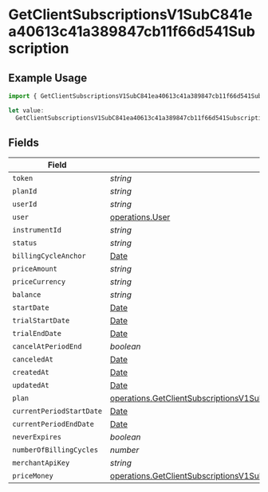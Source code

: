 # GetClientSubscriptionsV1SubC841ea40613c41a389847cb11f66d541Subscription

## Example Usage

```typescript
import { GetClientSubscriptionsV1SubC841ea40613c41a389847cb11f66d541Subscription } from "@dhaba/safepay-ts/models/operations";

let value:
  GetClientSubscriptionsV1SubC841ea40613c41a389847cb11f66d541Subscription = {};
```

## Fields

| Field                                                                                                                                                                                | Type                                                                                                                                                                                 | Required                                                                                                                                                                             | Description                                                                                                                                                                          |
| ------------------------------------------------------------------------------------------------------------------------------------------------------------------------------------ | ------------------------------------------------------------------------------------------------------------------------------------------------------------------------------------ | ------------------------------------------------------------------------------------------------------------------------------------------------------------------------------------ | ------------------------------------------------------------------------------------------------------------------------------------------------------------------------------------ |
| `token`                                                                                                                                                                              | *string*                                                                                                                                                                             | :heavy_minus_sign:                                                                                                                                                                   | N/A                                                                                                                                                                                  |
| `planId`                                                                                                                                                                             | *string*                                                                                                                                                                             | :heavy_minus_sign:                                                                                                                                                                   | N/A                                                                                                                                                                                  |
| `userId`                                                                                                                                                                             | *string*                                                                                                                                                                             | :heavy_minus_sign:                                                                                                                                                                   | N/A                                                                                                                                                                                  |
| `user`                                                                                                                                                                               | [operations.User](../../models/operations/user.md)                                                                                                                                   | :heavy_minus_sign:                                                                                                                                                                   | N/A                                                                                                                                                                                  |
| `instrumentId`                                                                                                                                                                       | *string*                                                                                                                                                                             | :heavy_minus_sign:                                                                                                                                                                   | N/A                                                                                                                                                                                  |
| `status`                                                                                                                                                                             | *string*                                                                                                                                                                             | :heavy_minus_sign:                                                                                                                                                                   | N/A                                                                                                                                                                                  |
| `billingCycleAnchor`                                                                                                                                                                 | [Date](https://developer.mozilla.org/en-US/docs/Web/JavaScript/Reference/Global_Objects/Date)                                                                                        | :heavy_minus_sign:                                                                                                                                                                   | N/A                                                                                                                                                                                  |
| `priceAmount`                                                                                                                                                                        | *string*                                                                                                                                                                             | :heavy_minus_sign:                                                                                                                                                                   | N/A                                                                                                                                                                                  |
| `priceCurrency`                                                                                                                                                                      | *string*                                                                                                                                                                             | :heavy_minus_sign:                                                                                                                                                                   | N/A                                                                                                                                                                                  |
| `balance`                                                                                                                                                                            | *string*                                                                                                                                                                             | :heavy_minus_sign:                                                                                                                                                                   | N/A                                                                                                                                                                                  |
| `startDate`                                                                                                                                                                          | [Date](https://developer.mozilla.org/en-US/docs/Web/JavaScript/Reference/Global_Objects/Date)                                                                                        | :heavy_minus_sign:                                                                                                                                                                   | N/A                                                                                                                                                                                  |
| `trialStartDate`                                                                                                                                                                     | [Date](https://developer.mozilla.org/en-US/docs/Web/JavaScript/Reference/Global_Objects/Date)                                                                                        | :heavy_minus_sign:                                                                                                                                                                   | N/A                                                                                                                                                                                  |
| `trialEndDate`                                                                                                                                                                       | [Date](https://developer.mozilla.org/en-US/docs/Web/JavaScript/Reference/Global_Objects/Date)                                                                                        | :heavy_minus_sign:                                                                                                                                                                   | N/A                                                                                                                                                                                  |
| `cancelAtPeriodEnd`                                                                                                                                                                  | *boolean*                                                                                                                                                                            | :heavy_minus_sign:                                                                                                                                                                   | N/A                                                                                                                                                                                  |
| `canceledAt`                                                                                                                                                                         | [Date](https://developer.mozilla.org/en-US/docs/Web/JavaScript/Reference/Global_Objects/Date)                                                                                        | :heavy_minus_sign:                                                                                                                                                                   | N/A                                                                                                                                                                                  |
| `createdAt`                                                                                                                                                                          | [Date](https://developer.mozilla.org/en-US/docs/Web/JavaScript/Reference/Global_Objects/Date)                                                                                        | :heavy_minus_sign:                                                                                                                                                                   | N/A                                                                                                                                                                                  |
| `updatedAt`                                                                                                                                                                          | [Date](https://developer.mozilla.org/en-US/docs/Web/JavaScript/Reference/Global_Objects/Date)                                                                                        | :heavy_minus_sign:                                                                                                                                                                   | N/A                                                                                                                                                                                  |
| `plan`                                                                                                                                                                               | [operations.GetClientSubscriptionsV1SubC841ea40613c41a389847cb11f66d541Plan](../../models/operations/getclientsubscriptionsv1subc841ea40613c41a389847cb11f66d541plan.md)             | :heavy_minus_sign:                                                                                                                                                                   | N/A                                                                                                                                                                                  |
| `currentPeriodStartDate`                                                                                                                                                             | [Date](https://developer.mozilla.org/en-US/docs/Web/JavaScript/Reference/Global_Objects/Date)                                                                                        | :heavy_minus_sign:                                                                                                                                                                   | N/A                                                                                                                                                                                  |
| `currentPeriodEndDate`                                                                                                                                                               | [Date](https://developer.mozilla.org/en-US/docs/Web/JavaScript/Reference/Global_Objects/Date)                                                                                        | :heavy_minus_sign:                                                                                                                                                                   | N/A                                                                                                                                                                                  |
| `neverExpires`                                                                                                                                                                       | *boolean*                                                                                                                                                                            | :heavy_minus_sign:                                                                                                                                                                   | N/A                                                                                                                                                                                  |
| `numberOfBillingCycles`                                                                                                                                                              | *number*                                                                                                                                                                             | :heavy_minus_sign:                                                                                                                                                                   | N/A                                                                                                                                                                                  |
| `merchantApiKey`                                                                                                                                                                     | *string*                                                                                                                                                                             | :heavy_minus_sign:                                                                                                                                                                   | N/A                                                                                                                                                                                  |
| `priceMoney`                                                                                                                                                                         | [operations.GetClientSubscriptionsV1SubC841ea40613c41a389847cb11f66d541PriceMoney](../../models/operations/getclientsubscriptionsv1subc841ea40613c41a389847cb11f66d541pricemoney.md) | :heavy_minus_sign:                                                                                                                                                                   | N/A                                                                                                                                                                                  |